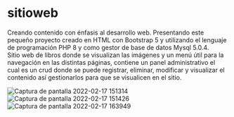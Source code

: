 # sitioweb
Creando contenido con énfasis al desarrollo web. Presentando este pequeño proyecto creado en HTML con Bootstrap 5 y utilizando el lenguaje de programación PHP 8 y como gestor de base de datos Mysql 5.0.4.   
Sitio web de libros donde se visualizan las imágenes y un menú útil para la navegación en las distintas páginas, contiene un panel administrativo el cual es un crud donde se puede registrar, eliminar, modificar y visualizar el contenido así gestionarlos para que se visualicen en el sitio.


![Captura de pantalla 2022-02-17 151314](https://user-images.githubusercontent.com/70282114/154723132-9ae7f307-2005-4c0b-af50-8744591041ef.png)
![Captura de pantalla 2022-02-17 151426](https://user-images.githubusercontent.com/70282114/154723190-a564d4ca-65dc-4eac-83b1-a0aa08b469f3.png)
![Captura de pantalla 2022-02-17 163949](https://user-images.githubusercontent.com/70282114/154723220-a01cf886-bb20-4d6e-9db6-3a5bd97cd409.png)

